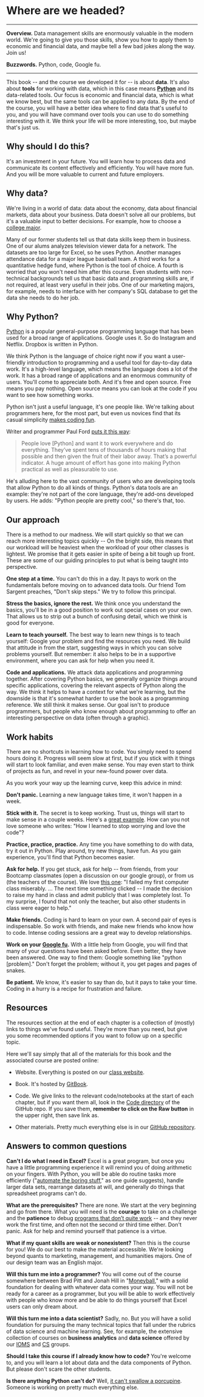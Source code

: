 # Where are we headed?

---

**Overview.**  Data management skills are enormously valuable in the modern world.  We're going to give you those skills, show you how to apply them to economic and financial data, and maybe tell a few bad jokes along the way.  Join us!

**Buzzwords.** Python, code, Google fu.

---

This book -- and the course we developed it for -- is about **data**.  It's also about **tools** for working with data, which in this case means **[Python][1]** and its data-related tools.  Our focus is economic and financial data, which is what we know best, but the same tools can be applied to any data. By the end of the course, you will have a better idea where to find data that's useful to you, and you will have command over tools you can use to do something interesting with it.  We think your life will be more interesting, too, but maybe that's just us.

## Why should I do this?

It's an investment in your future.  You will learn how to  process data and communicate its content effectively and efficiently.  You will have more fun.  And you will be more valuable to current and future employers.

## Why data?

We're living in a world of data: data about the economy, data about financial markets, data about your business.  Data doesn't solve all our problems, but it's a valuable input to better decisions.  For example, how to choose a [college major](http://fivethirtyeight.com/features/the-economic-guide-to-picking-a-college-major/).

Many of our former students tell us that data skills keep them in business.  One of our alums analyzes television viewer data for a network.  The datasets are too large for Excel, so he uses Python.  Another manages attendance data for a major league baseball team.  A third works for a quantitative hedge fund, where Python is the tool of choice.  A fourth is worried that you won't need him after this course. Even students with non-technical backgrounds tell us that basic data and programming skills are, if not required, at least very useful in their jobs.  One of our marketing majors, for example, needs to interface with her company's SQL database to get the data she needs to do her job.


## Why Python?

[Python][1] is a popular general-purpose programming language that has been used for a broad range of applications. Google uses it. So do Instagram and Netflix. Dropbox is written in Python.

We think Python is the language of choice right now if you want a user-friendly introduction to programming and a useful tool for day-to-day data work.  It's a high-level language, which means the language does a lot of the work.  It has a broad range of applications and an enormous community of users. You'll come to appreciate both. And it's free and open source. Free means you pay nothing.  Open source means you can look at the code if you want to see how something works.

Python isn't just a useful language, it's one people like.  We're talking about programmers here, for the most part, but even us novices find that its casual simplicity [makes coding fun](https://xkcd.com/353/).

Writer and programmer Paul Ford [puts it this way](http://www.bloomberg.com/graphics/2015-paul-ford-what-is-code/):

> People love [Python] and want it to work everywhere and do everything. They’ve spent tens of thousands of hours making that possible and then given the fruit of their labor away. That’s a powerful indicator. A huge amount of effort has gone into making Python practical as well as pleasurable to use.

He's alluding here to the vast community of users who are developing tools that allow Python to do all kinds of things.  Python's data tools are an example: they're not part of the core language, they're add-ons developed by users.  He adds:  "Python people are pretty cool," so there's that, too.


## Our approach

There is a method to our madness. We will start quickly so that we can reach more interesting topics quickly -- On the bright side, this means that our workload will be heaviest when the workload of your other classes is lightest. We promise that it gets easier in spite of being a bit tough up front. These are some of our guiding principles to put what is being taught into perspective.

**One step at a time.** You can't do this in a day.  It pays to work on the fundamentals before moving on to advanced data tools. Our friend Tom Sargent preaches, "Don't skip steps." We try to follow this principal.

**Stress the basics, ignore the rest.**  We think once you understand the basics, you'll be in a good position to work out special cases on your own.  That allows us to strip out a bunch of confusing detail, which we think is good for everyone.

**Learn to teach yourself.**  The best way to learn new things is to teach yourself:  Google your problem and find the resources you need.  We build that attitude in from the start, suggesting ways in which you can solve problems yourself.  But remember:  it also helps to be in a supportive environment, where you can ask for help when you need it.

**Code and applications.**  We attack data applications and programming together.  After covering Python basics, we generally organize things around specific applications, covering the relevant aspects of Python along the way.  We think it helps to have a context for what we're learning, but the downside is that it's somewhat harder to use the book as a programming reference.  We still think it makes sense.  Our goal isn't to produce programmers, but people who know enough about programming to offer an interesting perspective on data (often through a graphic).


## Work habits

There are no shortcuts in learning how to code.  You simply need to spend hours doing it.  Progress will seem slow at first, but if you stick with it things will start to look familiar, and even make sense. You may even start to think of projects as fun, and revel in your new-found power over data.

As you work your way up the learning curve, keep this advice in mind:

**Don't panic.**  Learning a new language takes time, it won't happen in a week.

**Stick with it.** The secret is to keep working.  Trust us, things will start to make sense in a couple weeks.  Here's a [great example](https://medium.com/@meandvan/how-i-learned-to-stop-worrying-and-love-the-code-af1a809457c7).  How can you not love someone who writes: "How I learned to stop worrying and love the code"?

**Practice, practice, practice.**  Any time you have something to do with data, try it out in Python. Play around, try new things, have fun.  As you gain experience, you'll find that Python becomes easier.

**Ask for help.**  If you get stuck, ask for help -- from friends, from your Bootcamp classmates (open a discussion on our google group), or from us (the teachers of the course).  We love [this one](https://rewritingthecode.com/2016/03/27/first-blog-post/):  "I failed my first computer class miserably. ... The next time something clicked -- I made the decision to raise my hand in class and admit publicly that I was completely lost. To my surprise, I found that not only the teacher, but also other students in class were eager to help."

**Make friends.**  Coding is hard to learn on your own.  A second pair of eyes is indispensable.  So work with friends, and make new friends who know how to code.  Intense coding sessions are a great way to develop relationships.

**Work on your [Google fu](http://english.stackexchange.com/questions/19967/what-does-google-fu-mean).**  With a little help from Google, you will find that many of your questions have been asked before.  Even better, they have been answered.  One way to find them:  Google something like "python [problem]." Don't forget the problem; without it, you get pages and pages of snakes.

**Be patient.** We know, it's easier to say than do, but it pays to take your time.  Coding in a hurry is a recipe for frustration and failure.

## Resources

The resources section at the end of each chapter is a collection of (mostly) links to things we've found useful. They're more than you need, but give you some recommended options if you want to follow up on a specific topic.

Here we'll say simply that all of the materials for this book and the associated course are posted online:

* Website.  Everything is posted on our [class website](https://nyusterndatabootcamp.github.io/NYU-Data-Bootcamp/).

* Book.  It's hosted by [GitBook](https://nyudatabootcamp.gitbook.io/thebook/).

* Code.  We give links to the relevant code/notebooks at the start of each chapter, but if you want them all, look in the [Code directory](https://github.com/nyusterndatabootcamp/notebooks/tree/master/book_notebooks) of the GitHub repo.  If you save them, **remember to click on the Raw button** in the upper right, then save link as.

* Other materials. Pretty much everything else is in our [GitHub repository](https://github.com/nyusterndatabootcamp).

## Answers to common questions

**Can't I do what I need in Excel?**  Excel is a great program, but once you have a little programming experience it will remind you of doing arithmetic on your fingers.  With Python, you will be able do routine tasks more efficiently ("[automate the boring stuff](https://automatetheboringstuff.com/)," as one guide suggests), handle larger data sets, rearrange datasets at will, and generally do things that spreadsheet programs can't do.

**What are the prerequisites?**  There are none.  We start at the very beginning and go from there.  What you will need is the **courage** to take on a challenge and the **patience** to debug [programs that don’t quite work](http://junkcharts.typepad.com/numbersruleyourworld/2015/06/the-day-after-the-half-day-in-the-life-of-a-data-scientist.html) -- and they never work the first time, and often not the second or third time either.  Don't panic.  Ask for help and remind yourself that patience is a virtue.

**What if my quant skills are weak or nonexistent?**  Then this is the course for you!  We do our best to make the material accessible.  We're looking beyond quants to marketing, management, and humanities majors.  One of our design team was an English major.

**Will this turn me into a programmer?**  You will come out of the course somewhere between Brad Pitt and Jonah Hill in "[Moneyball](http://www.imdb.com/title/tt1210166/)," with a solid foundation for dealing with whatever data comes your way.  You will not be ready for a career as a programmer, but you will be able to work effectively with people who know more and be able to do things yourself that Excel users can only dream about.

**Will this turn me into a data scientist?**  Sadly, no. But you will have a solid foundation for pursuing the many technical topics that fall under the rubrics of data science and machine learning.  See, for example, the extensive collection of courses on **business analytics** and **data science** offered by our [IOMS](http://www.stern.nyu.edu/experience-stern/about/departments-centers-initiatives/academic-departments/ioms-dept/) and [CS](https://www.cs.nyu.edu/web/index.html) groups.

**Should I take this course if I already know how to code?**  You're welcome to, and you will learn a lot about data and the data components of Python.  But please don't scare the other students.

**Is there anything Python can't do?**  Well, [it can't swallow a porcupine](http://www.telegraph.co.uk/news/worldnews/11697672/Python-chokes-to-death-after-eating-porcupine.html).  Someone is working on pretty much everything else.

[1]: https://en.wikipedia.org/wiki/Python_(programming_language)
[2]: https://en.wikipedia.org/wiki/MATLAB
[3]: https://en.wikipedia.org/?title=R_(programming_language)
